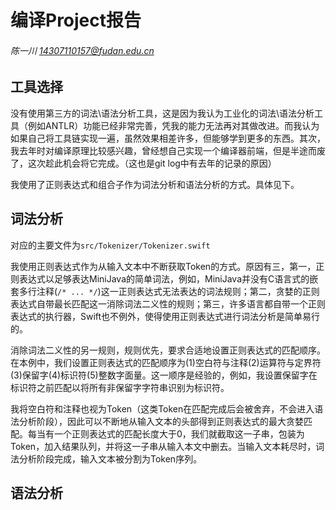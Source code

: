 # 编译Project报告

###### 陈一川 14307110157@fudan.edu.cn

## 工具选择

没有使用第三方的词法\语法分析工具，这是因为我认为工业化的词法\语法分析工具（例如ANTLR）功能已经非常完善，凭我的能力无法再对其做改进。而我认为如果自己将工具链实现一遍，虽然效果相差许多，但能够学到更多的东西。其次，我去年时对编译原理比较感兴趣，曾经想自己实现一个编译器前端，但是半途而废了，这次趁此机会将它完成。（这也是git log中有去年的记录的原因）

我使用了正则表达式和组合子作为词法分析和语法分析的方式。具体见下。


## 词法分析

对应的主要文件为`src/Tokenizer/Tokenizer.swift`

我使用正则表达式作为从输入文本中不断获取Token的方式。原因有三，第一，正则表达式以足够表达MiniJava的简单词法，例如，MiniJava并没有C语言式的嵌套多行注释(`/* ... */`)这一正则表达式无法表达的词法规则；第二，贪婪的正则表达式自带最长匹配这一消除词法二义性的规则；第三，许多语言都自带一个正则表达式的执行器，Swift也不例外，使得使用正则表达式进行词法分析是简单易行的。

消除词法二义性的另一规则，规则优先，要求合适地设置正则表达式的匹配顺序。在本例中，我们设置正则表达式的匹配顺序为(1)空白符与注释(2)运算符与定界符(3)保留字(4)标识符(5)整数字面量。这一顺序是经验的，例如，我设置保留字在标识符之前匹配以将所有非保留字字符串识别为标识符。

我将空白符和注释也视为Token（这类Token在匹配完成后会被舍弃，不会进入语法分析阶段），因此可以不断地从输入文本的头部得到正则表达式的最大贪婪匹配。每当有一个正则表达式的匹配长度大于0，我们就截取这一子串，包装为Token，加入结果队列，并将这一子串从输入本文中删去。当输入文本耗尽时，词法分析阶段完成，输入文本被分割为Token序列。


## 语法分析

